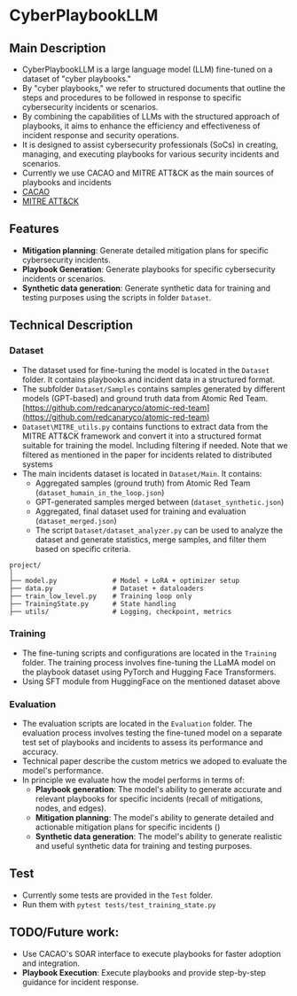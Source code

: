 # CyberPlaybookLLM 

## Main Description

 - CyberPlaybookLLM is a large language model (LLM) fine-tuned on a dataset of "cyber playbooks."
 - By "cyber playbooks," we refer to structured documents that outline the steps and procedures to be followed in response to specific cybersecurity incidents or scenarios.
 - By combining the capabilities of LLMs with the structured approach of playbooks, it aims to enhance the efficiency and effectiveness of incident response and security operations.
 - It is designed to assist cybersecurity professionals (SoCs) in creating, managing, and executing playbooks for various security incidents and scenarios. 
 - Currently we use CACAO and MITRE ATT&CK as the main sources of playbooks and incidents
 - [CACAO](https://cacao.mitre.org/)
 - [MITRE ATT&CK](https://attack.mitre.org/)

## Features
- **Mitigation planning**: Generate detailed mitigation plans for specific cybersecurity incidents.
- **Playbook Generation**: Generate playbooks for specific cybersecurity incidents or scenarios.
- **Synthetic data generation**: Generate synthetic data for training and testing purposes using the scripts in folder `Dataset`.


## Technical Description
### Dataset 
 - The dataset used for fine-tuning the model is located in the `Dataset` folder. It contains playbooks and incident data in a structured format.
 - The subfolder `Dataset/Samples` contains samples generated by different models (GPT-based) and ground truth data from Atomic Red Team. [https://github.com/redcanaryco/atomic-red-team](https://github.com/redcanaryco/atomic-red-team) 
 - `Dataset\MITRE_utils.py` contains functions to extract data from the MITRE ATT&CK framework and convert it into a structured format suitable for training the model. Including filtering if needed. Note that we filtered as mentioned in the paper for incidents related to distributed systems
 - The main incidents dataset is located in `Dataset/Main`. It contains:
   - Aggregated samples (ground truth) from Atomic Red Team (`dataset_humain_in_the_loop.json`) 
   - GPT-generated samples merged between (`dataset_synthetic.json`)
   - Aggregated, final dataset used for training and evaluation (`dataset_merged.json`)
   - The script `Dataset/dataset_analyzer.py` can be used to analyze the dataset and generate statistics, merge samples, and filter them based on specific criteria.

```text
project/
│
├── model.py              # Model + LoRA + optimizer setup
├── data.py               # Dataset + dataloaders
├── train_low_level.py    # Training loop only
├── TrainingState.py      # State handling
├── utils/                # Logging, checkpoint, metrics
```

### Training
 - The fine-tuning scripts and configurations are located in the `Training` folder. The training process involves fine-tuning the LLaMA model on the playbook dataset using PyTorch and Hugging Face Transformers.
 - Using SFT module from HuggingFace on the mentioned dataset above 

### Evaluation
 - The evaluation scripts are located in the `Evaluation` folder. The evaluation process involves testing the fine-tuned model on a separate test set of playbooks and incidents to assess its performance and accuracy.
 - Technical paper describe the custom metrics we adoped to evaluate the model's performance.
 - In principle we evaluate how the model performs in terms of:
   - **Playbook generation**: The model's ability to generate accurate and relevant playbooks for specific incidents (recall of mitigations, nodes, and edges).
   - **Mitigation planning**: The model's ability to generate detailed and actionable mitigation plans for specific incidents ()
   - **Synthetic data generation**: The model's ability to generate realistic and useful synthetic data for training and testing purposes.

## Test
- Currently some tests are provided in the `Test` folder.
- Run them with `pytest tests/test_training_state.py`

## TODO/Future work:
- Use CACAO's SOAR interface to execute playbooks for faster adoption and integration.
- **Playbook Execution**: Execute playbooks and provide step-by-step guidance for incident response.


